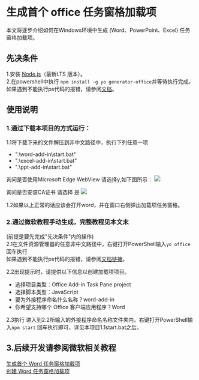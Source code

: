 # 生成首个 office 任务窗格加载项  
本文将逐步介绍如何在Windows环境中生成 (Word、PowerPoint、Excel) 任务窗格加载项。  
## 先决条件  
1.安装 [Node.js](https://nodejs.org/)（最新LTS 版本）。  
2.在powershell中执行 `npm install -g yo generator-office`并等待执行完成。
  如果遇到不能执行ps代码的报错，请参阅[文档]( https:/go.microsoft.com/fwlink/?LinkID=135170 )。


## 使用说明
### 1.通过下载本项目的方式运行：
1.1将下载下来的文件解压到非中文路径中，执行下列任意一项
+ ".\word-add-in\start.bat"
+ ".\excel-add-in\start.bat"
+ ".\ppt-add-in\start.bat"  

询问是否使用Microsoft Edge WebView 请选择y,如下图所示：
![](https://s21.ax1x.com/2025/02/05/pEeJ1QU.png)

询问是否安装CA证书 请选择 是
![](https://s21.ax1x.com/2025/02/05/pEeJQzT.png)

1.2如果以上正常的话应该会打开word，并在窗口右侧弹出加载项任务窗格。 


### 2.通过微软教程手动生成，完整教程见本文末
(前提是要先完成"先决条件"内的操作)  
2.1在文件资源管理器的任意非中文路径中，右键打开PowerShell输入`yo office` 回车执行  
  如果遇到不能执行ps代码的报错，请参阅[文档链接](https:/go.microsoft.com/fwlink/?LinkID=135170)。

2.2出现提示时，请提供以下信息以创建加载项项目。

-  选择项目类型：Office Add-in Task Pane project
-  选择脚本类型：JavaScript
-  要为外接程序命名什么名称？word-add-in  
-  你希望支持哪个 Office 客户端应用程序？Word   

2.3执行
进入到2.2所输入的外接程序命名名称文件夹内，右键打开PowerShell输入`npm start` 回车执行即可，详见本项目1.1start.bat之后。

## 3.后续开发请参阅微软相关教程
[生成首个 Word 任务窗格加载项](https://learn.microsoft.com/zh-cn/office/dev/add-ins/quickstarts/word-quickstart?tabs=yeomangenerator)   
[创建 Word 任务窗格加载项](https://learn.microsoft.com/zh-cn/office/dev/add-ins/tutorials/word-tutorial)
